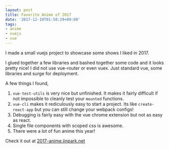 ```yaml
---
layout: post
title: Favorite Anime of 2017
date: '2017-12-19T01:50:29+09:00'
tags:
- anime
- vuejs
- vue
---
```

I made a small vuejs project to showcase some shows I liked in 2017.

I glued together a few libraries and bashed together some code and it looks pretty nice! I did not use vue-router or even vuex. Just standard vue, some libraries and surge for deployment.

A few things I found,
1. `vue-test-utils` is very nice but unfinished. It makes it fairly difficult if not impossible to cleanly test your `mounted` functions.
2. `vue-cli` makes it rediculously easy to start a project. Its like `create-react-app` but you can still change your webpack configs!
3. Debugging is fairly easy with the vue chrome extension but not as easy as react.
4. Single file components with scoped css is awesome. 
5. There were a lot of fun anime this year!

Check it out at [2017-anime.jinpark.net](http://2017-anime.jinpark.net)
